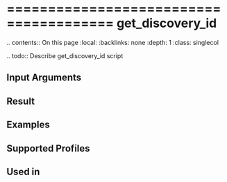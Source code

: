 

=======================================
get_discovery_id
=======================================

.. contents:: On this page
    :local:
    :backlinks: none
    :depth: 1
    :class: singlecol

.. todo::
    Describe get_discovery_id script

Input Arguments
---------------

Result
------

Examples
--------

Supported Profiles
------------------

Used in
-------
